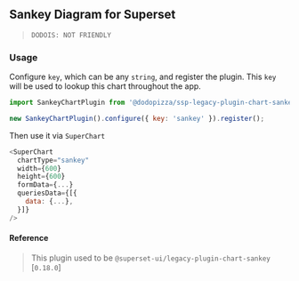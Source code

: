 ## Sankey Diagram for Superset

> `DODOIS: NOT FRIENDLY`

### Usage

Configure `key`, which can be any `string`, and register the plugin. This `key` will be used to
lookup this chart throughout the app.

```js
import SankeyChartPlugin from '@dodopizza/ssp-legacy-plugin-chart-sankey';

new SankeyChartPlugin().configure({ key: 'sankey' }).register();
```

Then use it via `SuperChart`

```js
<SuperChart
  chartType="sankey"
  width={600}
  height={600}
  formData={...}
  queriesData={[{
    data: {...},
  }]}
/>
```

#### Reference

> This plugin used to be `@superset-ui/legacy-plugin-chart-sankey` [`0.18.0`]
